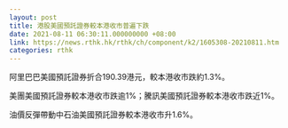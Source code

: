 ```yaml
---
layout: post
title: 港股美國預託證券較本港收市普遍下跌
date: 2021-08-11 06:30:11.000000000 +08:00
link: https://news.rthk.hk/rthk/ch/component/k2/1605308-20210811.htm
categories: rthk
---
```


阿里巴巴美國預託證券折合190.39港元，較本港收市跌約1.3%。

美團美國預託證券較本港收市跌逾1%；騰訊美國預託證券較本港收市跌近1%。

油價反彈帶動中石油美國預託證券較本港收市升1.6%。
